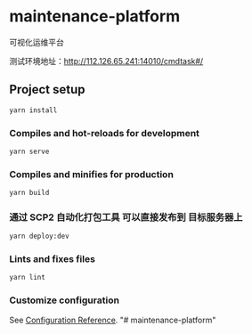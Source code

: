 # maintenance-platform

可视化运维平台

测试环境地址：http://112.126.65.241:14010/cmdtask#/

## Project setup

```bash
yarn install
```

### Compiles and hot-reloads for development

```bash
yarn serve
```

### Compiles and minifies for production

```bash
yarn build
```

### 通过 SCP2 自动化打包工具 可以直接发布到 目标服务器上

```bash
yarn deploy:dev
```

### Lints and fixes files

```bash
yarn lint
```

### Customize configuration

See [Configuration Reference](https://cli.vuejs.org/config/).
"# maintenance-platform"
